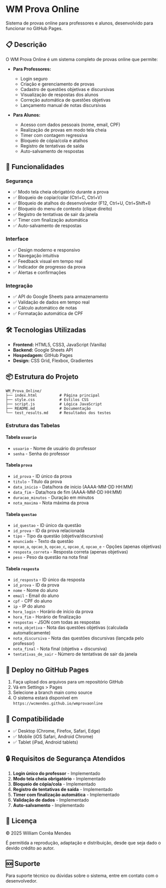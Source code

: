 # WM Prova Online

Sistema de provas online para professores e alunos, desenvolvido para funcionar no GitHub Pages.

## 📋 Descrição

O WM Prova Online é um sistema completo de provas online que permite:

- **Para Professores:**
  - Login seguro
  - Criação e gerenciamento de provas
  - Cadastro de questões objetivas e discursivas
  - Visualização de respostas dos alunos
  - Correção automática de questões objetivas
  - Lançamento manual de notas discursivas

- **Para Alunos:**
  - Acesso com dados pessoais (nome, email, CPF)
  - Realização de provas em modo tela cheia
  - Timer com contagem regressiva
  - Bloqueio de cópia/cola e atalhos
  - Registro de tentativas de saída
  - Auto-salvamento de respostas

## 🚀 Funcionalidades

### Segurança
- ✅ Modo tela cheia obrigatório durante a prova
- ✅ Bloqueio de copiar/colar (Ctrl+C, Ctrl+V)
- ✅ Bloqueio de atalhos do desenvolvedor (F12, Ctrl+U, Ctrl+Shift+I)
- ✅ Bloqueio do menu de contexto (clique direito)
- ✅ Registro de tentativas de sair da janela
- ✅ Timer com finalização automática
- ✅ Auto-salvamento de respostas

### Interface
- ✅ Design moderno e responsivo
- ✅ Navegação intuitiva
- ✅ Feedback visual em tempo real
- ✅ Indicador de progresso da prova
- ✅ Alertas e confirmações

### Integração
- ✅ API do Google Sheets para armazenamento
- ✅ Validação de dados em tempo real
- ✅ Cálculo automático de notas
- ✅ Formatação automática de CPF

## 🛠️ Tecnologias Utilizadas

- **Frontend:** HTML5, CSS3, JavaScript (Vanilla)
- **Backend:** Google Sheets API
- **Hospedagem:** GitHub Pages
- **Design:** CSS Grid, Flexbox, Gradientes

## 📦 Estrutura do Projeto

```
WM_Prova_Online/
├── index.html          # Página principal
├── style.css           # Estilos CSS
├── script.js           # Lógica JavaScript
├── README.md           # Documentação
└── test_results.md     # Resultados dos testes
```

### Estrutura das Tabelas

#### Tabela `usuario`
- `usuario` - Nome de usuário do professor
- `senha` - Senha do professor

#### Tabela `prova`
- `id_prova` - ID único da prova
- `titulo` - Título da prova
- `data_inicio` - Data/hora de início (AAAA-MM-DD HH:MM)
- `data_fim` - Data/hora de fim (AAAA-MM-DD HH:MM)
- `duracao_minutos` - Duração em minutos
- `nota_maxima` - Nota máxima da prova

#### Tabela `questao`
- `id_questao` - ID único da questão
- `id_prova` - ID da prova relacionada
- `tipo` - Tipo da questão (objetiva/discursiva)
- `enunciado` - Texto da questão
- `opcao_a`, `opcao_b`, `opcao_c`, `opcao_d`, `opcao_e` - Opções (apenas objetivas)
- `resposta_correta` - Resposta correta (apenas objetivas)
- `peso` - Peso da questão na nota final

#### Tabela `resposta`
- `id_resposta` - ID único da resposta
- `id_prova` - ID da prova
- `nome` - Nome do aluno
- `email` - Email do aluno
- `cpf` - CPF do aluno
- `ip` - IP do aluno
- `hora_login` - Horário de início da prova
- `hora_fim` - Horário de finalização
- `respostas` - JSON com todas as respostas
- `nota_objetiva` - Nota das questões objetivas (calculada automaticamente)
- `nota_discursiva` - Nota das questões discursivas (lançada pelo professor)
- `nota_final` - Nota final (objetiva + discursiva)
- `tentativas_de_sair` - Número de tentativas de sair da janela

## 🚀 Deploy no GitHub Pages

1. Faça upload dos arquivos para um repositório GitHub
2. Vá em Settings > Pages
3. Selecione a branch main como source
4. O sistema estará disponível em `https://wcmendes.github.io/wmprovaonline`

## 📱 Compatibilidade

- ✅ Desktop (Chrome, Firefox, Safari, Edge)
- ✅ Mobile (iOS Safari, Android Chrome)
- ✅ Tablet (iPad, Android tablets)

## 🔒 Requisitos de Segurança Atendidos

1. **Login único do professor** - Implementado
2. **Modo tela cheia obrigatório** - Implementado
3. **Bloqueio de cópia/cola** - Implementado
4. **Registro de tentativas de saída** - Implementado
5. **Timer com finalização automática** - Implementado
6. **Validação de dados** - Implementado
7. **Auto-salvamento** - Implementado

## 📄 Licença

© 2025 William Corrêa Mendes

É permitida a reprodução, adaptação e distribuição, desde que seja dado o devido crédito ao autor.

## 🆘 Suporte

Para suporte técnico ou dúvidas sobre o sistema, entre em contato com o desenvolvedor.

